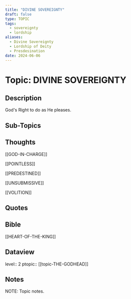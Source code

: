 ```yaml
---
title: "DIVINE SOVEREIGNTY"
draft: false
type: TOPIC
tags:
  - sovereignty
  - lordship
aliases:
  - Divine Sovereignty
  - Lordship of Deity
  - Presdesination
date: 2024-06-06
---
```

# Topic: DIVINE SOVEREIGNTY
## Description
God's Right to do as He pleases.

## Sub-Topics


## Thoughts
[[GOD-IN-CHARGE]]

[[POINTLESS]]

[[PREDESTINED]]

[[UNSUBMISSIVE]]

[[VOLITION]]

## Quotes

## Bible
[[HEART-OF-THE-KING]]

## Dataview
level:: 2
ptopic:: [[topic-THE-GODHEAD]]

## Notes
NOTE: Topic notes.